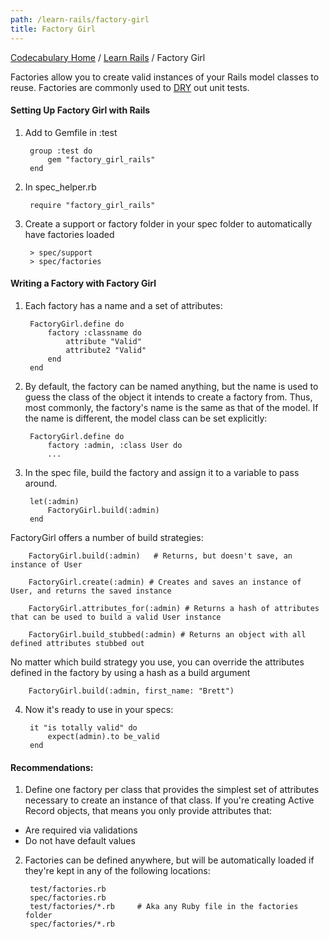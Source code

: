```yaml
---
path: /learn-rails/factory-girl
title: Factory Girl
---
```

[Codecabulary Home](/) / [Learn Rails](/learn-rails) / Factory Girl

<!-- ---title: Factory Girl -->

Factories allow you to create valid instances of your Rails model classes to reuse. Factories are commonly used to [DRY](google.com) out unit tests.

#### Setting Up Factory Girl with Rails

1) Add to Gemfile in :test

		group :test do
			gem "factory_girl_rails"
		end

2) In spec_helper.rb

		require "factory_girl_rails"
		
3) Create a support or factory folder in your spec folder to automatically have factories loaded

		> spec/support
		> spec/factories
		
#### Writing a Factory with Factory Girl

1) Each factory has a name and a set of attributes:

		FactoryGirl.define do
			factory :classname do
				attribute "Valid"
				attribute2 "Valid"
			end
		end
		
2) By default, the factory can be named anything, but the name is used to guess the class of the object it intends to create a factory from. Thus, most commonly, the factory's name is the same as that of the model. If the name is different, the model class can be set explicitly:

		FactoryGirl.define do
			factory :admin, :class User do
			...
			
3) In the spec file, build the factory and assign it to a variable to pass around.

		let(:admin)
			FactoryGirl.build(:admin)
		end
		
FactoryGirl offers a number of build strategies:

		FactoryGirl.build(:admin)	# Returns, but doesn't save, an instance of User
		
		FactoryGirl.create(:admin) # Creates and saves an instance of User, and returns the saved instance
		
		FactoryGirl.attributes_for(:admin) # Returns a hash of attributes that can be used to build a valid User instance
		
		FactoryGirl.build_stubbed(:admin) # Returns an object with all defined attributes stubbed out
		
No matter which build strategy you use, you can override the attributes defined in the factory by using a hash as a build argument

		FactoryGirl.build(:admin, first_name: "Brett")

4) Now it's ready to use in your specs:

		it "is totally valid" do
			expect(admin).to be_valid
		end

#### Recommendations:

1) Define one factory per class that provides the simplest set of attributes necessary to create an instance of that class. If you're creating Active Record objects, that means you only provide attributes that:

* Are required via validations
* Do not have default values

2) Factories can be defined anywhere, but will be automatically loaded if they're kept in any of the following locations:

		test/factories.rb
		spec/factories.rb
		test/factories/*.rb		# Aka any Ruby file in the factories folder
		spec/factories/*.rb
		
